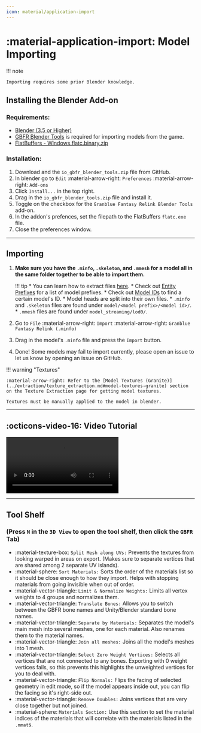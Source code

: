 ```yaml
---
icon: material/application-import
---
```


# :material-application-import: Model Importing

!!! note

    Importing requires some prior Blender knowledge.

## Installing the Blender Add-on

### Requirements:

* [Blender (3.5 or Higher)](https://www.blender.org/download/)
* [GBFR Blender Tools](https://github.com/WistfulHopes/GBFRBlenderTools/releases) is required for importing models from the game.
* [FlatBuffers - Windows.flatc.binary.zip](https://github.com/google/flatbuffers/releases)

### Installation:

1. Download and the `io_gbfr_blender_tools.zip` file from GitHub.
2. In blender go to `Edit` :material-arrow-right: `Preferences` :material-arrow-right: `Add-ons`
3. Click `Install...` in the top right.
4. Drag in the `io_gbfr_blender_tools.zip` file and install it.
5. Toggle on the checkbox for the `Granblue Fantasy Relink Blender Tools` add-on.
6. In the addon's prefences, set the filepath to the FlatBuffers `flatc.exe` file.
7. Close the preferences window.

---

## Importing

1. **Make sure you have the `.minfo`, `.skeleton`, and `.mmesh` for a model all in the same folder together to be able to import them.**
    
    !!! tip
        * You can learn how to extract files [here](../extraction/file_extraction.md).
        * Check out [Entity Prefixes](../resources/entity_prefixes.md#models) for a list of model prefixes.
        * Check out [Model IDs](../resources/model_ids.md) to find a certain model's ID.
        * Model heads are split into their own files.
        * `.minfo` and `.skeleton` files are found under `model/<model prefix>/<model id>/`.
        * `.mmesh` files are found under `model_streaming/lod0/`.
    
2. Go to `File` :material-arrow-right: `Import` :material-arrow-right: `Granblue Fantasy Relink (.minfo)`
3. Drag in the model's `.minfo` file and press the `Import` button.
4. Done! Some models may fail to import currently, please open an issue to let us know by opening an issue on GitHub.

!!! warning "Textures"

    :material-arrow-right: Refer to the [Model Textures (Granite)](../extraction/texture_extraction.md#model-textures-granite) section on the Texture Extraction page for getting model textures.
    
    Textures must be manually applied to the model in blender.

---

## :octicons-video-16: Video Tutorial

<video controls>
    <source src="../GBFR_Blender_Model_Import.mp4" type="video/mp4">
</video>

---

## Tool Shelf 

### (Press `N` in the `3D View` to open the tool shelf, then click the `GBFR` Tab)

* :material-texture-box: `Split Mesh along UVs:` Prevents the textures from looking warped in areas on export. (Makes sure to separate vertices that are shared among 2 separate UV islands).
* :material-sphere: `Sort Materials:` Sorts the order of the materials list so it should be close enough to how they import. Helps with stopping materials from going invisible when out of order.
* :material-vector-triangle: `Limit & Normalize Weights:` Limits all vertex weights to 4 groups and normalizes them.
* :material-vector-triangle: `Translate Bones:` Allows you to switch between the GBFR bone names and Unity/Blender standard bone names.
* :material-vector-triangle: `Separate by Materials:` Separates the model's main mesh into several meshes, one for each material. Also renames them to the material names.
* :material-vector-triangle: `Join all meshes:` Joins all the model's meshes into 1 mesh.
* :material-vector-triangle: `Select Zero Weight Vertices:` Selects all vertices that are not connected to any bones. Exporting with 0 weight vertices fails, so this prevents this highlights the unweighted vertices for you to deal with.
* :material-vector-triangle: `Flip Normals:` Flips the facing of selected geometry in edit mode, so if the model appears inside out, you can flip the facing so it's right-side out.
* :material-vector-triangle: `Remove Doubles:` Joins vertices that are very close together but not joined.
* :material-sphere: `Materials Section:` Use this section to set the material indices of the materials that will correlate with the materials listed in the `.mmat`s.